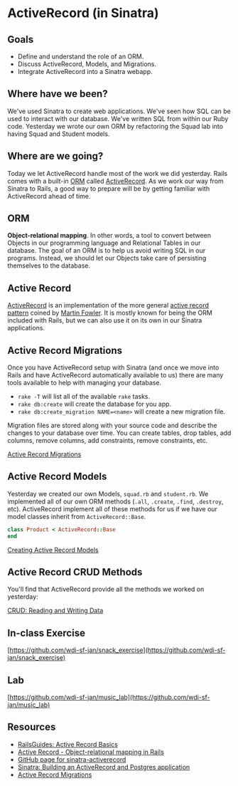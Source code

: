 ActiveRecord (in Sinatra)
==========================

Goals
-----

- Define and understand the role of an ORM.
- Discuss ActiveRecord, Models, and Migrations.
- Integrate ActiveRecord into a Sinatra webapp.

Where have we been?
-------------------

We've used Sinatra to create web applications. We've seen how SQL can
be used to interact with our database. We've written SQL from within
our Ruby code. Yesterday we wrote our own ORM by refactoring the Squad
lab into having Squad and Student models.

Where are we going?
-------------------

Today we let ActiveRecord handle most of the work we did
yesterday. Rails comes with a built-in
[ORM](http://en.wikipedia.org/wiki/Object-relational_mapping)
called
[ActiveRecord](https://github.com/rails/rails/tree/master/activerecord).
As we work our way from Sinatra to Rails, a good way to prepare will
be by getting familiar with ActiveRecord ahead of time.

ORM
---

__Object-relational mapping__. In other words, a tool to convert
between Objects in our programming language and Relational Tables in
our database. The goal of an ORM is to help us avoid writing SQL in
our programs. Instead, we should let our Objects take care of
persisting themselves to the database.

Active Record
-------------

[ActiveRecord](http://guides.rubyonrails.org/active_record_basics.html)
is an implementation of the more general
[active record pattern](http://en.wikipedia.org/wiki/Active_record_pattern)
coined by
[Martin Fowler](http://en.wikipedia.org/wiki/Martin_Fowler). It is
mostly known for being the ORM included with Rails, but we can also
use it on its own in our Sinatra applications.

Active Record Migrations
------------------------

Once you have ActiveRecord setup with Sinatra (and once we move into
Rails and have ActiveRecord automatically available to us) there are
many tools available to help with managing your database.

- `rake -T` will list all of the available `rake` tasks.
- `rake db:create` will create the database for you app.
- `rake db:create_migration NAME=<name>` will create a new migration
file.

Migration files are stored along with your source code and describe
the changes to your database over time.  You can create tables, drop
tables, add columns, remove columns, add constraints, remove
constraints, etc.

[Active Record Migrations](http://guides.rubyonrails.org/active_record_migrations.html)

Active Record Models
--------------------

Yesterday we created our own Models, `squad.rb` and `student.rb`. We
implemented all of our own ORM methods (`.all`, `.create`, `.find`,
`.destroy`, etc). ActiveRecord implement all of these methods for us
if we have our model classes inherit from `ActiveRecord::Base`.

```ruby
class Product < ActiveRecord::Base
end
```

[Creating Active Record Models](http://guides.rubyonrails.org/active_record_basics.html#creating-active-record-models)

Active Record CRUD Methods
--------------------------

You'll find that ActiveRecord provide all the methods we worked on yesterday:

[CRUD: Reading and Writing Data](http://guides.rubyonrails.org/active_record_basics.html#crud-reading-and-writing-data)

In-class Exercise
-----------------

[https://github.com/wdi-sf-jan/snack_exercise](https://github.com/wdi-sf-jan/snack_exercise)

Lab
---

[https://github.com/wdi-sf-jan/music_lab](https://github.com/wdi-sf-jan/music_lab)


Resources
---------

- [RailsGuides: Active Record Basics](http://guides.rubyonrails.org/active_record_basics.html)
- [Active Record - Object-relational mapping in Rails](https://github.com/rails/rails/tree/master/activerecord)
- [GitHub page for sinatra-activerecord](https://github.com/janko-m/sinatra-activerecord)
- [Sinatra: Building an ActiveRecord and Postgres application](http://www.millwoodonline.co.uk/blog/sinatra-activerecord-postgres-application)
- [Active Record Migrations](http://guides.rubyonrails.org/active_record_migrations.html)
